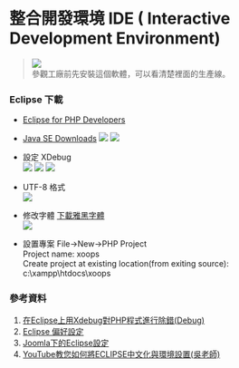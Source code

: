 # 整合開發環境 IDE ( Interactive Development Environment)
>![](images/XOOPS_structure2.png)    
>參觀工廠前先安裝這個軟體，可以看清楚裡面的生產線。   

### Eclipse 下載
* [Eclipse for PHP Developers](http://www.eclipse.org/downloads/packages/eclipse-php-developers/marsr)

* [Java SE Downloads](http://www.oracle.com/technetwork/java/javase/downloads/index.html)
![](images/Eclipse-4.png)
![](images/Eclipse-5.png)
* 設定 XDebug   
![](images/Eclipse-9.png)
![](images/Eclipse-6.png)
![](images/Eclipse-7.png)
* UTF-8 格式  
![](images/Eclipse-11.png)
* 修改字體
[下載雅黑字體](http://pan.baidu.com/wap/link?uk=2617758444&shareid=2713699767&third=0)  
![](images/Eclipse-10.png)
* 設置專案 File->New->PHP Project   
Project name: xoops   
Create project at existing location(from exiting source): c:\xampp\htdocs\xoops


   
   
### 參考資料
1. [在Eclipse上用Xdebug對PHP程式進行除錯(Debug)](http://blog.xuite.net/ahdaa/blog1/42927649)
2. [Eclipse 偏好設定](http://j796160836.pixnet.net/blog/post/31387535)
3. [Joomla下的Eclipse設定](https://docs.joomla.org/Configuring_Eclipse_for_joomla_development)
4. [YouTube教您如何將ECLIPSE中文化與環境設置(吳老師)](https://www.youtube.com/watch?v=_k9X1i5kKYU)
